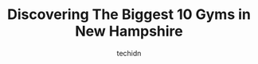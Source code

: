---
layout: ampstory
image: https://i0.wp.com/paketmu.com/wp-content/uploads/2023/06/the-zoo-health-club-bedford-nh-0-in-new-hampshire-1686371636.jpeg?resize=640,853
author: techidn
featured: false
description: Explore the diverse Gym scene in New Hampshire, home to an incredible selection of 10 establishments catering to every taste. Whether youre in search of iconic favorites or undiscovered tre
title: Discovering The Biggest 10 Gyms in New Hampshire
cover:
   title: Discovering The Biggest 10 Gyms in New Hampshire
   subtitle: RICKPATE
   background: https://paketmu.com/wp-content/uploads/2023/06/the-zoo-health-club-bedford-nh-0-in-new-hampshire-1686371636.jpeg

pages: 
 - layout: thirds
   top: <h1>#1 Planet Fitness</h1>
   bottom: "<p>This is a really nice planet fitness. Right off the highway. Parking is a bit cramped. Inside is big and open. Plenty of equipment. Mens locker room is spacious with cou</p>"
   background: https://paketmu.com/wp-content/uploads/2023/06/the-zoo-health-club-bedford-nh-1-in-new-hampshire-1686371637.jpeg
   backgroundblur: true
 - layout: thirds
   top: <h1>#2 Planet Fitness</h1>
   bottom: "<p>For what they offer you cant beat the price. It can get packed, but thats fine. Do they have super high weight crazy free weights. No. Do I need weights that high? Also</p>"
   background: https://paketmu.com/wp-content/uploads/2023/06/the-zoo-health-club-bedford-nh-2-in-new-hampshire-1686371638.jpeg
   cta:
      link: https://paketmu.com/discovering-the-biggest-10-gyms-in-new-hampshire/
      text: Discovering The Biggest 10 Gyms in New Hampshire
 - layout: thirds
   top: <h1>#3 Planet Fitness</h1>
   bottom: "<p>If there is a statewide shortage of treadmills, you could come here to find one! This Planet Fitness I would describe as the Planet Fitness in Derry and Stratham had a ch</p>"
   background: https://paketmu.com/wp-content/uploads/2023/06/the-zoo-health-club-bedford-nh-3-in-new-hampshire-1686371640.jpeg
   cta:
      link: https://paketmu.com/discovering-the-biggest-10-gyms-in-new-hampshire/
      text: Discovering The Biggest 10 Gyms in New Hampshire
 - layout: thirds
   top: <h1>#4 Planet Fitness</h1>
   bottom: "<p>NH 125, 95A Plaistow Rd, Plaistow, NH 03865, United States</p>"
   background: https://images.unsplash.com/photo-1561679660-d00ee1e0dc8e?ixlib=rb-4.0.3&ixid=MnwxMjA3fDB8MHxwaG90by1wYWdlfHx8fGVufDB8fHx8&auto=format&fit=crop&w=640&h=853&q=80
   cta:
      link: https://paketmu.com/discovering-the-biggest-10-gyms-in-new-hampshire/
      text: Discovering The Biggest 10 Gyms in New Hampshire
 - layout: thirds
   top: <h1>#5 FITLAB Fitness Club Hudson</h1>
   bottom: "<p>142 Lowell Rd, Hudson, NH 03051, United States</p>"
   background: https://images.unsplash.com/photo-1608501821300-4f99e58bba77?ixlib=rb-4.0.3&ixid=MnwxMjA3fDB8MHxwaG90by1wYWdlfHx8fGVufDB8fHx8&auto=format&fit=crop&w=640&h=853&q=80
   cta:
      link: https://paketmu.com/discovering-the-biggest-10-gyms-in-new-hampshire/
      text: Discovering The Biggest 10 Gyms in New Hampshire
 - layout: thirds
   top: <h1>#6 Orangetheory Fitness</h1>
   bottom: "<p>236 N Broadway Unit A, Salem, NH 03079, United States</p>"
   background: https://images.unsplash.com/photo-1614648718611-0635f29016cb?ixlib=rb-4.0.3&ixid=MnwxMjA3fDB8MHxwaG90by1wYWdlfHx8fGVufDB8fHx8&auto=format&fit=crop&w=640&h=853&q=80
   cta:
      link: https://paketmu.com/discovering-the-biggest-10-gyms-in-new-hampshire/
      text: Discovering The Biggest 10 Gyms in New Hampshire
 - layout: thirds
   top: <h1>#7 The Zoo Health Club Manchester</h1>
   bottom: "<p>377 S Willow St suite b2-1, Manchester, NH 03103, United States</p>"
   background: https://images.unsplash.com/photo-1541356665065-22676f35dd40?ixlib=rb-4.0.3&ixid=MnwxMjA3fDB8MHxwaG90by1wYWdlfHx8fGVufDB8fHx8&auto=format&fit=crop&w=640&h=853&q=80
   cta:
      link: https://paketmu.com/discovering-the-biggest-10-gyms-in-new-hampshire/
      text: Discovering The Biggest 10 Gyms in New Hampshire
 - layout: thirds
   middle: Continue reading...
   background: https://images.unsplash.com/photo-1591393223703-56fe1347ac62?ixlib=rb-4.0.3&ixid=MnwxMjA3fDB8MHxwaG90by1wYWdlfHx8fGVufDB8fHx8&auto=format&fit=crop&w=640&h=853&q=80
   cta:
      link: https://paketmu.com/discovering-the-biggest-10-gyms-in-new-hampshire/
      text: Discovering The Biggest 10 Gyms in New Hampshire
      
---